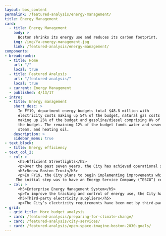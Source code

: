 ```yaml
---
layout: bos_content
permalink: /featured-analysis/energy-management/
title: Energy Management
card:
  - title: Energy Management
    body: >
      Boston shrinks its energy use and reduces its carbon footprint.  See how.
    img: /img/fa-energy-management.jpg
    link: /featured-analysis/energy-management/
components:
- breadcrumbs:
  - title: Home
    url: "/"
    local: true
  - title: Featured Analysis
    url: "/featured-analysis/"
    local: true
  - current: Energy Management
  - published: 4/13/17
- intro:
  - title: Energy management
    short_desc: >
      In FY19, department energy budgets total $48.8 million with 
      electricity costs making up 54% of the budget, natural gas costs 
      making up 25% of the budget and gasoline/diesel comprising 8% of 
      the budget. The remaining 12% of the budget funds water and sewer, 
      steam, and heating oil.
    description: >
    sidebar_menu: true
- text_block:
  - title: Energy efficiency
- text_col_2:
  - col: >
      <h5>Efficient Streetlights</h5>
      <p>Over the past seven years, the City has achieved operational savings through the conversion of street lights to newer fixtures using Light Emitting Diode (“LED”) technology.</p>
      <h5>Renew Boston Trust</h5>
      <p>In FY19, the City plans to begin implementing improvements which will result in utility cost savings for City facilities, under an initiative entitled “Renew Boston Trust.”  <blockquote>This initiative is not a trust in the traditional sense, but a program to bundle municipal utility cost savings projects. </blockquote>
     The initial step was to have an Energy Service Company (“ESCO”) conducting an Investment Grade Audit (“IGA”) of the City’s facilities portfolio to identify projects with significant utility savings potential. The City expects to select projects based upon the IGA analysis and implement the program through one or more contracts with the ESCO that will provide long-term financial guarantees on the net savings for such projects. The City plans to finance the program with general obligation bonds with debt service expected to be offset by the long-term energy savings guaranteed by the ESCO. </p>
  - col: >
      <h5>Enterprise Energy Management System</h5>
      <p>To improve the tracking and control of energy use, the City has re-procured services to support an Enterprise Energy Management System (“EEMS”). The current EEMS enables the City to monitor and report on the energy consumed by its 314 buildings and other fixed assets, and its vehicle fleet, and is used by the City to meet its public reporting obligation under the Building Energy Reporting and Disclosure Ordinance.  The EEMS has also facilitated the identification of energy efficiency projects and billing errors that have saved the City $1.2 million in the past year alone.</p>
      <h5>Third-party electricity suppliers</h5>
      <p>The City’s electricity requirements have been met by third-party commodity supply contractors since March 2005. To date, the amounts the City has paid to its third-party electricity suppliers have been less than the amounts it would have paid if it had continued to accept default electric service from its local distribution company, Eversource</p>
- grid: 
  - grid_title: More budget analysis
  - card: /featured-analysis/preparing-for-climate-change/
  - card: /featured-analysis/city-services/
  - card: /featured-analysis/open-space-imagine-boston-2030-goals/
---
```

